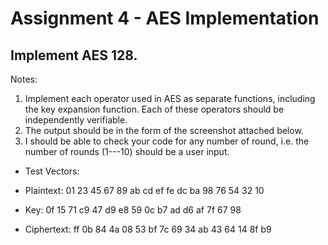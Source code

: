 # Assignment 4 - AES Implementation

## Implement AES 128.


Notes:  

1. Implement each operator used in AES as separate functions, including the key expansion function. Each of these operators should be independently verifiable.
2. The output should be in the form of the screenshot attached below.
3. I should be able to check your code for any number of round, i.e. the number of rounds (1---10) should be a user input.


- Test Vectors:

- Plaintext: 01 23 45 67 89 ab cd ef fe dc ba 98 76 54 32 10
- Key: 0f 15 71 c9 47 d9 e8 59 0c b7 ad d6 af 7f 67 98
- Ciphertext: ff 0b 84 4a 08 53 bf 7c 69 34 ab 43 64 14 8f b9